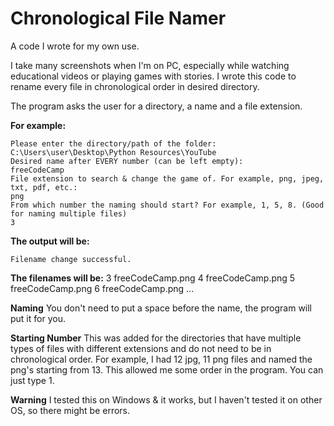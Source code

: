 # Chronological File Namer
A code I wrote for my own use. 

I take many screenshots when I'm on PC, especially while watching educational videos or playing games with stories. I wrote this code to rename every file in chronological order in desired directory. 

The program asks the user for a directory, a name and a file extension. 

**For example:**
```
Please enter the directory/path of the folder:
C:\Users\user\Desktop\Python Resources\YouTube
Desired name after EVERY number (can be left empty):
freeCodeCamp
File extension to search & change the game of. For example, png, jpeg, txt, pdf, etc.:
png
From which number the naming should start? For example, 1, 5, 8. (Good for naming multiple files)
3
```

**The output will be:**
```
Filename change successful.
```

**The filenames will be:**
3 freeCodeCamp.png
4 freeCodeCamp.png
5 freeCodeCamp.png
6 freeCodeCamp.png
...

**Naming**
You don't need to put a space before the name, the program will put it for you.

**Starting Number**
This was added for the directories that have multiple types of files with different extensions and do not need to be in chronological order. 
For example, I had 12 jpg, 11 png files and named the png's starting from 13. This allowed me some order in the program. You can just type 1. 

**Warning**
I tested this on Windows & it works, but I haven't tested it on other OS, so there might be errors.
